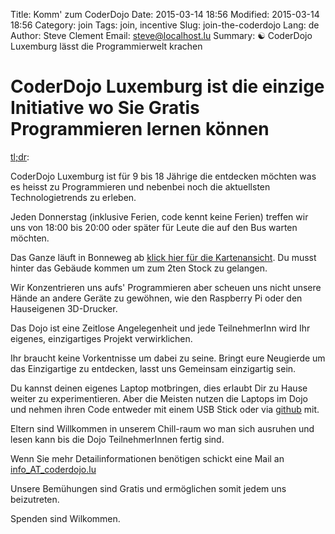 Title: Komm' zum CoderDojo
Date: 2015-03-14 18:56
Modified: 2015-03-14 18:56
Category: join
Tags: join, incentive
Slug: join-the-coderdojo
Lang: de
Author: Steve Clement
Email: steve@localhost.lu
Summary: :yin_yang: CoderDojo Luxemburg lässt die Programmierwelt krachen

# CoderDojo Luxemburg ist die einzige Initiative wo Sie Gratis Programmieren lernen können

<a href="https://en.wikipedia.org/wiki/Wikipedia:Too_long;_didn%27t_read" target="_blank">tl;dr</a>:

CoderDojo Luxemburg ist für 9 bis 18 Jährige die entdecken möchten was es heisst zu Programmieren und nebenbei noch die aktuellsten Technologietrends zu erleben.

Jeden Donnerstag (inklusive Ferien, code kennt keine Ferien) treffen wir uns von 18:00 bis 20:00 oder später für Leute die auf den Bus warten möchten.

Das Ganze läuft in Bonneweg ab <a href="https://wiki.hackerspace.lu/wiki/Location" target="_blank">klick hier für die Kartenansicht</a>.
Du musst hinter das Gebäude kommen um zum 2ten Stock zu gelangen.

Wir Konzentrieren uns aufs' Programmieren aber scheuen uns nicht unsere Hände an andere Geräte zu gewöhnen, wie den Raspberry Pi oder den Hauseigenen 3D-Drucker.

Das Dojo ist eine Zeitlose Angelegenheit und jede TeilnehmerInn wird Ihr eigenes, einzigartiges Projekt verwirklichen.

Ihr braucht keine Vorkentnisse um dabei zu seine. Bringt eure Neugierde um das Einzigartige zu entdecken, lasst uns Gemeinsam einzigartig sein.

Du kannst deinen eigenes Laptop motbringen, dies erlaubt Dir zu Hause weiter zu experimentieren. Aber die Meisten nutzen die Laptops im Dojo und nehmen ihren Code entweder mit einem USB Stick oder via <a href="https://github.com" target="_blank">github</a> mit.

Eltern sind Willkommen in unserem Chill-raum wo man sich ausruhen und lesen kann bis die Dojo TeilnehmerInnen fertig sind.

Wenn Sie mehr Detailinformationen benötigen schickt eine Mail an <a href="mailto:info@coderdojo.lu">info_AT_coderdojo.lu</a>

Unsere Bemühungen sind Gratis und ermöglichen somit jedem uns beizutreten.

Spenden sind Wilkommen.
